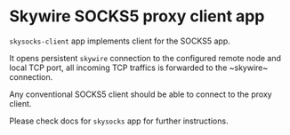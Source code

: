 # Skywire SOCKS5 proxy client app

`skysocks-client` app implements client for the SOCKS5 app.

It opens persistent `skywire` connection to the configured remote node
and local TCP port, all incoming TCP traffics is forwarded to the
~skywire~ connection.

Any conventional SOCKS5 client should be able to connect to the proxy client.

Please check docs for `skysocks` app for further instructions.
